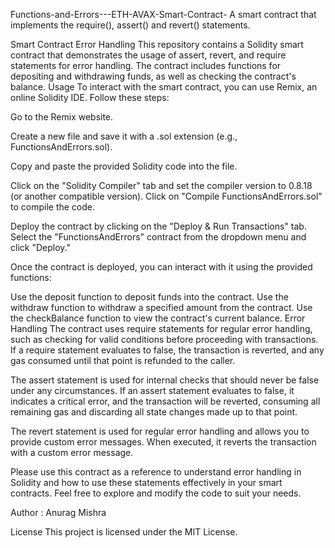 Functions-and-Errors---ETH-AVAX-Smart-Contract-
A smart contract that implements the require(), assert() and revert() statements.

Smart Contract Error Handling
This repository contains a Solidity smart contract that demonstrates the usage of assert, revert, and require statements for error handling. The contract includes functions for depositing and withdrawing funds, as well as checking the contract's balance.
Usage
To interact with the smart contract, you can use Remix, an online Solidity IDE. Follow these steps:

Go to the Remix website.

Create a new file and save it with a .sol extension (e.g., FunctionsAndErrors.sol).

Copy and paste the provided Solidity code into the file.

Click on the "Solidity Compiler" tab and set the compiler version to 0.8.18 (or another compatible version). Click on "Compile FunctionsAndErrors.sol" to compile the code.

Deploy the contract by clicking on the "Deploy & Run Transactions" tab. Select the "FunctionsAndErrors" contract from the dropdown menu and click "Deploy."

Once the contract is deployed, you can interact with it using the provided functions:

Use the deposit function to deposit funds into the contract.
Use the withdraw function to withdraw a specified amount from the contract.
Use the checkBalance function to view the contract's current balance.
Error Handling
The contract uses require statements for regular error handling, such as checking for valid conditions before proceeding with transactions. If a require statement evaluates to false, the transaction is reverted, and any gas consumed until that point is refunded to the caller.

The assert statement is used for internal checks that should never be false under any circumstances. If an assert statement evaluates to false, it indicates a critical error, and the transaction will be reverted, consuming all remaining gas and discarding all state changes made up to that point.

The revert statement is used for regular error handling and allows you to provide custom error messages. When executed, it reverts the transaction with a custom error message.

Please use this contract as a reference to understand error handling in Solidity and how to use these statements effectively in your smart contracts. Feel free to explore and modify the code to suit your needs.

Author :
Anurag Mishra

License
This project is licensed under the MIT License.

